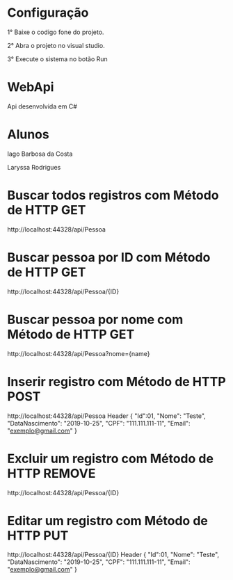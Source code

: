 # Configuração
1° Baixe o codigo fone do projeto.

2° Abra o projeto no visual studio.

3° Execute o sistema no botão Run


# WebApi
Api desenvolvida em C#

# Alunos
Iago Barbosa da Costa

Laryssa Rodrigues


# Buscar todos registros com Método de HTTP GET
http://localhost:44328/api/Pessoa

# Buscar pessoa por ID com Método de HTTP GET
http://localhost:44328/api/Pessoa/{ID}

# Buscar pessoa por nome com Método de HTTP GET
http://localhost:44328/api/Pessoa?nome={name}

# Inserir registro com Método de HTTP POST
http://localhost:44328/api/Pessoa
Header
{
  "Id":01,
  "Nome": "Teste",
  "DataNascimento": "2019-10-25",
  "CPF": "111.111.111-11",
  "Email": "exemplo@gmail.com"
}
# Excluir um registro com Método de HTTP REMOVE
http://localhost:44328/api/Pessoa/{ID}

# Editar um registro com Método de HTTP PUT
http://localhost:44328/api/Pessoa/{ID}
Header
{
  "Id":01,
  "Nome": "Teste",
  "DataNascimento": "2019-10-25",
  "CPF": "111.111.111-11",
  "Email": "exemplo@gmail.com"
}
